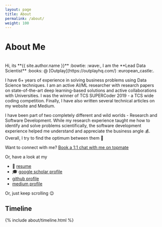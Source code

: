 ```yaml
---
layout: page
title: About
permalink: /about/
weight: 100
---
```


# **About Me**
<br>
Hi, its **{{ site.author.name }}**  :bowtie: :wave:, I am the **Lead Data Scientist** :books: @ [Outplay](https://outplayhq.com/) :european_castle:. <br>

I have 6+ years of experience in solving business problems using Data Science techniques. I am an active AI/ML researcher with research papers on state-of-the-art deep learning-based solutions and active collaborations with Universities. I was the winner of TCS SUPERCoder 2019 - a TCS wide coding competition. Finally, I have also written several technical articles on my website and Medium.

I have been part of two completely different and wild worlds - Research and Software Development. While my research experience taught me how to identify and solve problems scientifically, the software development experience helped me understand and appreciate the business angle :moneybag:. Overall, I try to find the optimum between them  :triumph:

Want to connect with me? [Book a 1:1 chat with me on topmate](https://topmate.io/mohit_mayank)

Or, have a look at my
- :scroll: [resume](../resume.pdf)
- :mortar_board: [google scholar profile](https://scholar.google.com/citations?user=LnW2hcYAAAAJ&hl=en)
- <i class="fab fa-github"></i> [github profile](https://github.com/imohitmayank)
- <i class="fab fa-medium"></i> [medium profile](https://medium.com/@MohitMayank)

Or, just keep scrolling :wink:

<div class="row">
<!-- {% include about/skills.html title="Programming Skills" source=site.data.programming-skills %} -->
<!-- {% include about/skills.html title="Other Skills" source=site.data.other-skills %} -->
<!-- {% include about/skills.html title="Hobbies" source=site.data.hobbies %} -->
</div>

## Timeline

<div class="row">
{% include about/timeline.html %}
</div>
